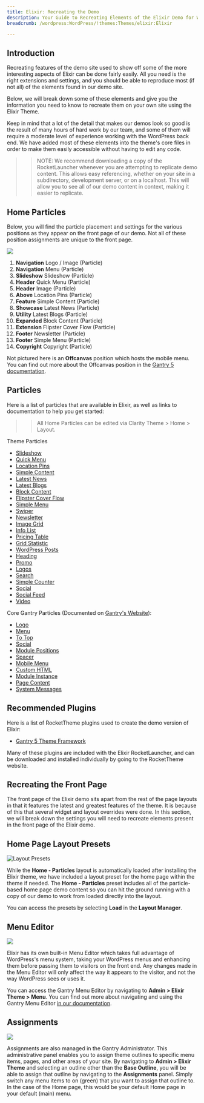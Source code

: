 ```yaml
---
title: Elixir: Recreating the Demo
description: Your Guide to Recreating Elements of the Elixir Demo for WordPress
breadcrumb: /wordpress:WordPress/!themes:Themes/elixir:Elixir

---
```


Introduction
-----

Recreating features of the demo site used to show off some of the more interesting aspects of Elixir can be done fairly easily. All you need is the right extensions and settings, and you should be able to reproduce most (if not all) of the elements found in our demo site.

Below, we will break down some of these elements and give you the information you need to know to recreate them on your own site using the Elixir Theme.

Keep in mind that a lot of the detail that makes our demos look so good is the result of many hours of hard work by our team, and some of them will require a moderate level of experience working with the WordPress back end. We have added most of these elements into the theme's core files in order to make them easily accessible without having to edit any code.

>> NOTE: We recommend downloading a copy of the RocketLauncher whenever you are attempting to replicate demo content. This allows easy referencing, whether on your site in a subdirectory, development server, or on a localhost. This will allow you to see all of our demo content in context, making it easier to replicate.

Home Particles
-----

Below, you will find the particle placement and settings for the various positions as they appear on the front page of our demo. Not all of these position assignments are unique to the front page.

![](assets/elixir2.jpg)

1. **Navigation** Logo / Image (Particle)
2. **Navigation** Menu (Particle)
3. **Slideshow** Slideshow (Particle)
4. **Header** Quick Menu (Particle)
5. **Header** Image (Particle)
6. **Above** Location Pins (Particle)
7. **Feature** Simple Content (Particle)
8. **Showcase** Latest News (Particle)
9. **Utility** Latest Blogs (Particle)
10. **Expanded** Block Content (Particle)
11. **Extension** Flipster Cover Flow (Particle)
12. **Footer** Newsletter (Particle)
13. **Footer** Simple Menu (Particle)
14. **Copyright** Copyright (Particle)

Not pictured here is an **Offcanvas** position which hosts the mobile menu. You can find out more about the Offcanvas position in the [Gantry 5 documentation](http://docs.gantry.org/gantry5/configure/layout-manager#offcanvas-section).

Particles
-----

Here is a list of particles that are available in Elixir, as well as links to documentation to help you get started:

>> All Home Particles can be edited via Clarity Theme > Home > Layout.

Theme Particles

- [Slideshow](particle_slideshow.md)
- [Quick Menu](particle_quickmenu.md)
- [Location Pins](particle_location.md)
- [Simple Content](particle_simple.md)
- [Latest News](particle_latestnews.md)
- [Latest Blogs](particle_latestblogs.md)
- [Block Content](particle_block.md)
- [Flipster Cover Flow](particle_flipster.md)
- [Simple Menu](particle_simplemenu.md)
- [Swiper](particle_swiper.md)
- [Newsletter](particle_newsletter.md)
- [Image Grid](particle_image.md)
- [Info List](particle_info.md)
- [Pricing Table](particle_pricing.md)
- [Grid Statistic](particle_grid.md)
- [WordPress Posts](particle_wordpress.md)
- [Heading](particle_heading.md)
- [Promo](particle_promo.md)
- [Logos](particle_logos.md)
- [Search](particle_search.md)
- [Simple Counter](particle_simplecounter.md)
- [Social](particle_social.md)
- [Social Feed](particle_socialfeed.md)
- [Video](particle_video.md)

Core Gantry Particles (Documented on [Gantry's Website](http://gantry.org)):

* [Logo](http://docs.gantry.org/gantry5/particles/logo)
* [Menu](http://docs.gantry.org/gantry5/particles/menu-control)
* [To Top](http://docs.gantry.org/gantry5/particles/to-top)
* [Social](http://docs.gantry.org/gantry5/particles/social)
* [Module Positions](http://docs.gantry.org/gantry5/particles/position)
* [Spacer](http://docs.gantry.org/gantry5/particles/spacer)
* [Mobile Menu](http://docs.gantry.org/gantry5/particles/mobile-menu)
* [Custom HTML](http://docs.gantry.org/gantry5/particles/custom-html)
* [Module Instance](http://docs.gantry.org/gantry5/particles/module-instance)
* [Page Content](http://docs.gantry.org/gantry5/particles/page-content)
* [System Messages](http://docs.gantry.org/gantry5/particles/system-messages)

Recommended Plugins
-----

Here is a list of RocketTheme plugins used to create the demo version of Elixir:

* [Gantry 5 Theme Framework](http://gantry.org/)

Many of these plugins are included with the Elixir RocketLauncher, and can be downloaded and installed individually by going to the RocketTheme website.

Recreating the Front Page
-----

The front page of the Elixir demo sits apart from the rest of the page layouts in that it features the latest and greatest features of the theme. It is because of this that several widget and layout overrides were done. In this section, we will break down the settings you will need to recreate elements present in the front page of the Elixir demo.

Home Page Layout Presets
-----

![Layout Presets](assets/layout_presets.png)

While the **Home - Particles** layout is automatically loaded after installing the Elixir theme, we have included a layout preset for the home page within the theme if needed. The **Home - Particles** preset includes all of the particle-based home page demo content so you can hit the ground running with a copy of our demo to work from loaded directly into the layout.

You can access the presets by selecting **Load** in the **Layout Manager**.

Menu Editor
-----

![](assets/menu_1.png)


Elixir has its own built-in Menu Editor which takes full advantage of WordPress's menu system, taking your WordPress menus and enhancing them before passing them to visitors on the front end. Any changes made in the Menu Editor will only affect the way it appears to the visitor, and not the way WordPress sees or uses it.

You can access the Gantry Menu Editor by navigating to **Admin > Elixir Theme > Menu**. You can find out more about navigating and using the Gantry Menu Editor [in our documentation](http://docs.gantry.org/gantry5/configure/menu-editor).

Assignments
-----

![](assets/assignments_1.png)

Assignments are also managed in the Gantry Administrator. This administrative panel enables you to assign theme outlines to specific menu items, pages, and other areas of your site. By navigating to **Admin > Elixir Theme** and selecting an outline other than the **Base Outline**, you will be able to assign that outline by navigating to the **Assignments** panel. Simply switch any menu items to on (green) that you want to assign that outline to. In the case of the Home page, this would be your default Home page in your default (main) menu.